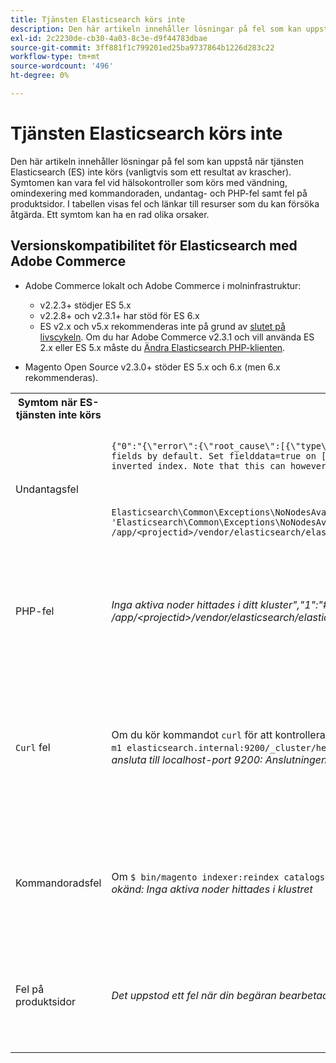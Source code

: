 ```yaml
---
title: Tjänsten Elasticsearch körs inte
description: Den här artikeln innehåller lösningar på fel som kan uppstå när tjänsten Elasticsearch (ES) inte körs (vanligtvis som ett resultat av krascher). Symtomen kan vara fel vid hälsokontroller som körs med vändning, omindexering med kommandoraden, undantag- och PHP-fel samt fel på produktsidor. I tabellen visas fel och länkar till resurser som du kan försöka åtgärda. Ett symtom kan ha en rad olika orsaker.
exl-id: 2c2230de-cb30-4a03-8c3e-d9f44783dbae
source-git-commit: 3ff881f1c799201ed25ba9737864b1226d283c22
workflow-type: tm+mt
source-wordcount: '496'
ht-degree: 0%

---
```


# Tjänsten Elasticsearch körs inte

Den här artikeln innehåller lösningar på fel som kan uppstå när tjänsten Elasticsearch (ES) inte körs (vanligtvis som ett resultat av krascher). Symtomen kan vara fel vid hälsokontroller som körs med vändning, omindexering med kommandoraden, undantag- och PHP-fel samt fel på produktsidor. I tabellen visas fel och länkar till resurser som du kan försöka åtgärda. Ett symtom kan ha en rad olika orsaker.

## Versionskompatibilitet för Elasticsearch med Adobe Commerce

* Adobe Commerce lokalt och Adobe Commerce i molninfrastruktur:

   * v2.2.3+ stödjer ES 5.x
   * v2.2.8+ och v2.3.1+ har stöd för ES 6.x
   * ES v2.x och v5.x rekommenderas inte på grund av [slutet på livscykeln](https://www.elastic.co/support/eol). Om du har Adobe Commerce v2.3.1 och vill använda ES 2.x eller ES 5.x måste du [Ändra Elasticsearch PHP-klienten](https://devdocs.magento.com/guides/v2.3/config-guide/elasticsearch/es-downgrade.html).

* Magento Open Source v2.3.0+ stöder ES 5.x och 6.x (men 6.x rekommenderas).

<table>
<tr>
<th>Symtom när ES-tjänsten inte körs</th>
<th>Information</th>
<th>Resurs</th>
</tr>
<tr>
<td rowspan="3">Undantagsfel</td>
</tr>
<tr>
<td>
<code>{"0":"{\"error\":{\"root_cause\":[{\"type\":\"illegal_argument_exception\",\"reason\":\"Fielddata is disabled on text fields by default. Set fielddata=true on [%attribute_code%]] in order to load fielddata in memory by uninverting the inverted index. Note that this can however use significant memory.\"}]</code>
</td>
<td>
<a href="https://experienceleague.adobe.com/docs/commerce-knowledge-base/kb/troubleshooting/elasticsearch/elasticsearch-5-is-configured-but-search-page-does-not-load-with-fielddata-is-disabled...-error.html">Elasticsearch 5 har konfigurerats, men söksidan läses inte in med felmeddelandet "FieldData is disabled..." </a> i vår kunskapsbas för support.
</td>
</tr>
<tr>
<td>
<code>Elasticsearch\Common\Exceptions\NoNodesAvailableException: Noticed exception 'Elasticsearch\Common\Exceptions\NoNodesAvailableException' with message 'No alive nodes found in your cluster' in /app/&lt;projectid&gt;/vendor/elasticsearch/elasticsearch/src/Elasticsearch/ConnectionPool/StaticNoPingConnectionPool.php:51</code>
</td>
<td>
Elasticsuite-index tas inte bort.  Se <a href="https://experienceleague.adobe.com/docs/commerce-knowledge-base/kb/troubleshooting/elasticsearch/elasticsuite-tracking-indices-causes-problems-with-elasticsearch.html">Spårningsindex för ElasticSuite orsakar problem med Elasticsearch</a> i vår kunskapsbas för support.
 </td>
</tr>
<tr>
<td>PHP-fel</td>
<td>
<i>Inga aktiva noder hittades i ditt kluster","1":"#0 /app/&lt;projectid&gt;/vendor/elasticsearch/elasticsearch/src/Elasticsearch/Transport.php</i>
</td>
<td rowspan="4">
<ul>
<li>Resurser för otillräckligt diskutrymme:<ul>
<li><a href="https://www.cyberciti.biz/datacenter/linux-unix-bsd-osx-cannot-write-to-hard-disk/">8 tips för att lösa problem med hårddisken i Linux och Unix, t.ex. när disken är full eller inte kan skriva till disken</a></li>
<li><a href="https://serverfault.com/questions/315181/df-says-disk-is-full-but-it-is-not">serverdefault: df says disk is full, but it is not</a></li>
<li><a href="https://unix.stackexchange.com/questions/125429/tracking-down-where-disk-space-has-gone-on-linux">unix.stackexchange.com: Spåra var diskutrymmet har pågått i Linux?</a></li>
<li>Loggfiler arkiveras inte tillräckligt ofta. Se <a href="https://docs.magento.com/m2/ee/user_guide/system/action-log-archive.html#configure-the-log-archive">Konfigurera loggarkivet</a> i utvecklardokumentationen.</li>
<li>Filsystemkataloger är inte optimerade. Se <a href="https://docs.magento.com/m2/ee/user_guide/system/file-optimization.html">Filoptimering</a> i utvecklardokumentationen.</li>
<li>Om lösningarna i ovanstående dokumentation inte löser problemet kan du kontakta ditt Adobe-kontoteam för att begära ytterligare lagringsutrymme.</li>
</ul>
</li>
<li>Om disken inte har slut på lagringsutrymme men du fortfarande får felmeddelanden i den vänstra kolumnen, <a href="/help/help-center-guide/help-center/magento-help-center-user-guide.md#submit-ticket">skickar du en supportanmälan</a>.</li>
</ul>
<ul>
<li>Se <a href="https://experienceleague.adobe.com/docs/commerce-knowledge-base/kb/troubleshooting/elasticsearch/elasticsuite-tracking-indices-causes-problems-with-elasticsearch.html">Spårningsindex för ElasticSuite orsakar problem med Elasticsearch</a> i vår kunskapsbas för support.
</li>
</ul>
</td>
</tr>
<tr>
<td><code>Curl</code> fel</td>
<td>Om du kör kommandot <code>curl</code> för att kontrollera Elasticsearch-hälsa:<code>curl -m1 localhost:9200/_cluster/health?pretty</code>(eller<code>curl -m1 elasticsearch.internal:9200/_cluster/health?pretty</code>för startkonton) uppstår följande fel: <i>Fel: curl: (7) Det gick inte att ansluta till localhost-port 9200: Anslutningen nekades</i> </td>
</tr>
<tr>
<td>Kommandoradsfel</td>
<td>Om <code>$ bin/magento indexer:reindex catalogsearch_fulltext</code> körs uppstår det här felet <i>Katalogsökindexerarprocessen är okänd:
        Inga aktiva noder hittades i klustret</i>
</td>
</tr>
<tr>
<td>Fel på produktsidor
</td>
<td><i>Det uppstod ett fel när din begäran bearbetades.
      Undantagsutskrift är inaktiverat som standard av säkerhetsskäl</code></i>
</tr>
</table>
